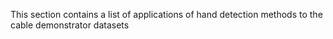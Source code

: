 This section contains a list of applications of hand detection methods to the cable demonstrator datasets





